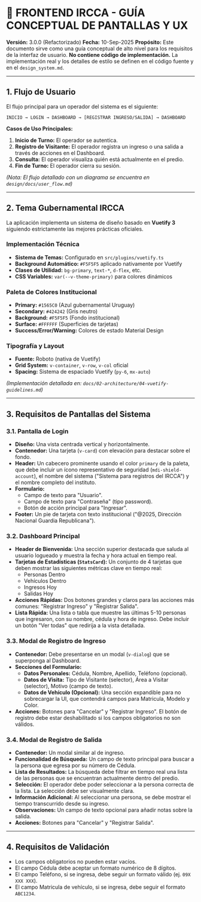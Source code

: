 # 🎨 FRONTEND IRCCA - GUÍA CONCEPTUAL DE PANTALLAS Y UX

**Versión:** 3.0.0 (Refactorizado)
**Fecha:** 10-Sep-2025
**Propósito:** Este documento sirve como una guía conceptual de alto nivel para los requisitos de la interfaz de usuario. **No contiene código de implementación.** La implementación real y los detalles de estilo se definen en el código fuente y en el `design_system.md`.

---

## 1. Flujo de Usuario

El flujo principal para un operador del sistema es el siguiente:

```
INICIO → LOGIN → DASHBOARD → [REGISTRAR INGRESO/SALIDA] → DASHBOARD
```

**Casos de Uso Principales:**

1.  **Inicio de Turno:** El operador se autentica.
2.  **Registro de Visitante:** El operador registra un ingreso o una salida a través de acciones en el Dashboard.
3.  **Consulta:** El operador visualiza quién está actualmente en el predio.
4.  **Fin de Turno:** El operador cierra su sesión.

_(Nota: El flujo detallado con un diagrama se encuentra en `design/docs/user_flow.md`)_

---

## 2. Tema Gubernamental IRCCA

La aplicación implementa un sistema de diseño basado en **Vuetify 3** siguiendo estrictamente las mejores prácticas oficiales.

### Implementación Técnica

- **Sistema de Temas:** Configurado en `src/plugins/vuetify.ts`
- **Background Automático:** `#F5F5F5` aplicado nativamente por Vuetify
- **Clases de Utilidad:** `bg-primary`, `text-*`, `d-flex`, etc.
- **CSS Variables:** `var(--v-theme-primary)` para colores dinámicos

### Paleta de Colores Institucional

- **Primary:** `#1565C0` (Azul gubernamental Uruguay)
- **Secondary:** `#424242` (Gris neutro)
- **Background:** `#F5F5F5` (Fondo institucional)
- **Surface:** `#FFFFFF` (Superficies de tarjetas)
- **Success/Error/Warning:** Colores de estado Material Design

### Tipografía y Layout

- **Fuente:** Roboto (nativa de Vuetify)
- **Grid System:** `v-container`, `v-row`, `v-col` oficial
- **Spacing:** Sistema de espaciado Vuetify (`py-6`, `mx-auto`)

_(Implementación detallada en: `docs/02-architecture/04-vuetify-guidelines.md`)_

---

## 3. Requisitos de Pantallas del Sistema

### 3.1. Pantalla de Login

- **Diseño:** Una vista centrada vertical y horizontalmente.
- **Contenedor:** Una tarjeta (`v-card`) con elevación para destacar sobre el fondo.
- **Header:** Un cabecero prominente usando el color `primary` de la paleta, que debe incluir un ícono representativo de seguridad (`mdi-shield-account`), el nombre del sistema ("Sistema para registros del IRCCA") y el nombre completo del instituto.
- **Formulario:**
  - Campo de texto para "Usuario".
  - Campo de texto para "Contraseña" (tipo password).
  - Botón de acción principal para "Ingresar".
- **Footer:** Un pie de tarjeta con texto institucional ("@2025, Dirección Nacional Guardia Republicana").

### 3.2. Dashboard Principal

- **Header de Bienvenida:** Una sección superior destacada que saluda al usuario logueado y muestra la fecha y hora actual en tiempo real.
- **Tarjetas de Estadísticas (`StatsCard`):** Un conjunto de 4 tarjetas que deben mostrar las siguientes métricas clave en tiempo real:
  - Personas Dentro
  - Vehículos Dentro
  - Ingresos Hoy
  - Salidas Hoy
- **Acciones Rápidas:** Dos botones grandes y claros para las acciones más comunes: "Registrar Ingreso" y "Registrar Salida".
- **Lista Rápida:** Una lista o tabla que muestre las últimas 5-10 personas que ingresaron, con su nombre, cédula y hora de ingreso. Debe incluir un botón "Ver todas" que redirija a la vista detallada.

### 3.3. Modal de Registro de Ingreso

- **Contenedor:** Debe presentarse en un modal (`v-dialog`) que se superponga al Dashboard.
- **Secciones del Formulario:**
  - **Datos Personales:** Cédula, Nombre, Apellido, Teléfono (opcional).
  - **Datos de Visita:** Tipo de Visitante (selector), Área a Visitar (selector), Motivo (campo de texto).
  - **Datos de Vehículo (Opcional):** Una sección expandible para no sobrecargar la UI, que contendrá campos para Matricula, Modelo y Color.
- **Acciones:** Botones para "Cancelar" y "Registrar Ingreso". El botón de registro debe estar deshabilitado si los campos obligatorios no son válidos.

### 3.4. Modal de Registro de Salida

- **Contenedor:** Un modal similar al de ingreso.
- **Funcionalidad de Búsqueda:** Un campo de texto principal para buscar a la persona que egresa por su número de Cédula.
- **Lista de Resultados:** La búsqueda debe filtrar en tiempo real una lista de las personas que se encuentran actualmente dentro del predio.
- **Selección:** El operador debe poder seleccionar a la persona correcta de la lista. La selección debe ser visualmente clara.
- **Información Adicional:** Al seleccionar una persona, se debe mostrar el tiempo transcurrido desde su ingreso.
- **Observaciones:** Un campo de texto opcional para añadir notas sobre la salida.
- **Acciones:** Botones para "Cancelar" y "Registrar Salida".

---

## 4. Requisitos de Validación

- Los campos obligatorios no pueden estar vacíos.
- El campo Cédula debe aceptar un formato numérico de 8 dígitos.
- El campo Teléfono, si se ingresa, debe seguir un formato válido (ej. `09X XXX XXX`).
- El campo Matricula de vehículo, si se ingresa, debe seguir el formato `ABC1234`.
